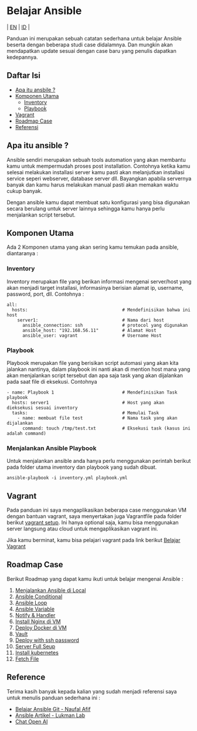 # Belajar Ansible 
| [EN](/readme-eng.md) | [ID](/readme.md) |


Panduan ini merupakan sebuah catatan sederhana untuk belajar Ansible beserta dengan beberapa studi case didalamnya. Dan mungkin akan mendapatkan update sesuai dengan case baru yang penulis dapatkan kedepannya.

## Daftar Isi
- [Apa itu ansbile ?](#apa-itu-ansbile-)
- [Komponen Utama](#komponen-utama)
    - [Inventory](#inventory)
    - [Playbook](#playbook)
- [Vagrant](#vagrant)
- [Roadmap Case](#roadmap-case)
- [Referensi](#reference)


## Apa itu ansible ?

Ansible sendiri merupakan sebuah tools automation yang akan membantu kamu untuk mempermudah proses post installation. Contohnya ketika kamu selesai melakukan installasi server kamu pasti akan melanjutkan installasi service seperi webserver, database server dll. Bayangkan apabila servernya banyak dan kamu harus melakukan manual pasti akan memakan waktu cukup banyak.

Dengan ansible kamu dapat membuat satu konfigurasi yang bisa digunakan secara berulang untuk server lainnya sehingga kamu hanya perlu menjalankan script tersebut.

## Komponen Utama

Ada 2 Komponen utama yang akan sering kamu temukan pada ansible, diantaranya :

### Inventory

Inventory merupakan file yang berikan informasi mengenai server/host yang akan menjadi target installasi, informasinya berisian alamat ip, username, password, port, dll. Contohnya :

```
all:
  hosts:                                    # Mendefinisikan bahwa ini host
    server1:                                # Nama dari host
      ansible_connection: ssh               # protocol yang digunakan
      ansible_host: "192.168.56.11"         # Alamat Host
      ansible_user: vagrant                 # Username Host
```

### Playbook

Playbook merupakan file yang berisikan script automasi yang akan kita jalankan nantinya, dalam playbook ini nanti akan di mention host mana yang akan menjalankan script tersebut dan apa saja task yang akan dijalankan pada saat file di eksekusi. Contohnya

```
- name: Playbook 1                          # Mendefinisikan Task playbook
  hosts: server1                            # Host yang akan dieksekusi sesuai inventory
  tasks:                                    # Memulai Task
    - name: membuat file test               # Nama task yang akan dijalankan
      command: touch /tmp/test.txt          # Eksekusi task (kasus ini adalah command)
```

### Menjalankan Ansible Playbook

Untuk menjalankan ansible anda hanya perlu menggunakan perintah berikut pada folder utama inventory dan playbook yang sudah dibuat.

```
ansible-playbook -i inventory.yml playbook.yml
```

## Vagrant

Pada panduan ini saya mengaplikasikan beberapa case menggunakan VM dengan bantuan vagrant, saya menyertakan juga Vagrantfile pada folder berikut [vagrant setup](/vagrant). Ini hanya optional saja, kamu bisa menggunakan server langsung atau cloud untuk mengaplikasikan vagrant ini.

Jika kamu berminat, kamu bisa pelajari vagrant pada link berikut [Belajar Vagrant](https://www.warriornux.com/mengenal-vagrant/)

## Roadmap Case

Berikut Roadmap yang dapat kamu ikuti untuk belajar mengenai Ansible :
1. [Menjalankan Ansible di Local](/01-run-ansbile-local)
2. [Ansible Conditional](/02-ansible-conditional)
3. [Ansible Loop](/03-ansible-loop)
4. [Ansible Variable](/04-ansible-variable)
5. [Notify & Handler](/05-notify-handler)
6. [Install Nginx di VM](/06-install-nginx)
7. [Deploy Docker di VM](/07-deploy-docker)
8. [Vault](/08-vault)
9. [Deploy with ssh password](/09-deploy-ssh-pass)
10. [Server Full Seup](/10-server-full-setup)
11. [Install kubernetes](/11-install-kubernetes)
12. [Fetch File](/12-fetch-file) 

## Reference

Terima kasih banyak kepada kalian yang sudah menjadi referensi saya untuk menulis panduan sederhana ini :
- [Belajar Ansible Git - Naufal Afif](https://github.com/naufalafif/belajar-ansible)
- [Ansible Artikel - Lukman Lab](https://www.lukmanlab.com/tag/ansible/)
- [Chat Open AI](https://chat.openai.com/)
